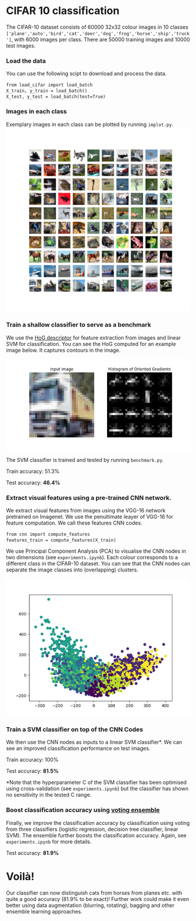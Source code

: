 # CIFAR 10 classification

The CIFAR-10 dataset consists of 60000 32x32 colour images in 10 classes `['plane','auto','bird','cat','deer','dog','frog','horse','ship','truck']`, with 6000 images per class.
There are 50000 training images and 10000 test images. 

### Load the data

You can use the following scipt to download and process the data.

```
from load_cifar import load_batch
X_train, y_train = load_batch()
X_test, y_test = load_batch(test=True)
```

### Images in each class

Exemplary images in each class can be plotted by running `implot.py`.
<img src="https://github.com/kirakowalska/image-classifier-cifar10/blob/master/cifar10.png" width="600">

### Train a shallow classifier to serve as a benchmark

We use the [HoG descriptor](http://scikit-image.org/docs/dev/auto_examples/features_detection/plot_hog.html) for feature extraction from images and linear SVM for classification. You can see the HoG computed for an example image below. It captures contours in the image.

<img src="https://github.com/kirakowalska/image-classifier-cifar10/blob/master/hog.png" width="600">

The SVM classifier is trained and tested by running `benchmark.py`.

Train accuracy: 51.3%

Test accuracy: **46.4%**

### Extract visual features using a pre-trained CNN network.

We extract visual features from images using the VGG-16 network pretrained on Imagenet. We use the penultimate leayer of VGG-16 for feature computation. We call these features CNN codes.

```
from cnn import compute_features
features_train = compute_features(X_train)
```
We use Principal Component Analysis (PCA) to visualise the CNN nodes in two dimensions (see `experiments.ipynb`). Each colour corresponds to a different class in the CIFAR-10 dataset. You can see that the CNN nodes can separate the image classes into (overlapping) clusters.

<img src="https://github.com/kirakowalska/image-classifier-cifar10/blob/master/cifar10_pca.png" width="600">

### Train a SVM classifier on top of the CNN Codes

We then use the CNN nodes as inputs to a linear SVM classifier*. We can see an improved classification performance on test images.

Train accuracy: 100%

Test accuracy: **81.5%**

*Note that the hyperparameter C of the SVM classifier has been optimised using cross-validation (see `experiments.ipynb`) but the classifier has shown no sensitivity in the tested C range.

### Boost classification accuracy using [voting ensemble](https://machinelearningmastery.com/ensemble-machine-learning-algorithms-python-scikit-learn/)

Finally, we improve the classification accuracy by classification using voting from three classifiers (logistic regression, decision tree classifier, linear SVM). The ensemble further boosts the classification accuracy. Again, see `experiments.ipynb` for more details.

Test accuracy: **81.9%**

# Voilà! 

Our classifier can now distinguish cats from horses from planes etc. with quite a good accuracy (81.9% to be exact)! Further work could make it even better using data augmentation (blurring, rotating), bagging and other ensemble learning approaches.
